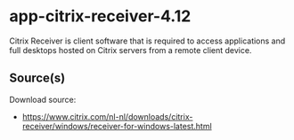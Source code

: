 # app-citrix-receiver-4.12
Citrix Receiver is client software that is required to access applications and full desktops hosted on Citrix servers from a remote client device.

Source(s)
----------------
Download source: 
- https://www.citrix.com/nl-nl/downloads/citrix-receiver/windows/receiver-for-windows-latest.html
